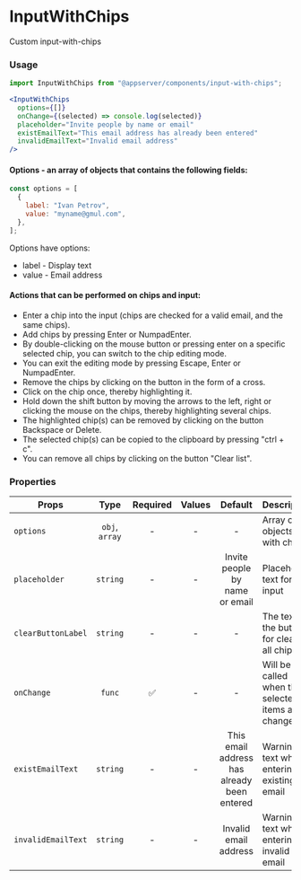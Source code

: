 # InputWithChips

Custom input-with-chips

### Usage

```js
import InputWithChips from "@appserver/components/input-with-chips";
```

```jsx
<InputWithChips
  options={[]}
  onChange={(selected) => console.log(selected)}
  placeholder="Invite people by name or email"
  existEmailText="This email address has already been entered"
  invalidEmailText="Invalid email address"
/>
```

#### Options - an array of objects that contains the following fields:

```js
const options = [
  {
    label: "Ivan Petrov",
    value: "myname@gmul.com",
  },
];
```

Options have options:

- label - Display text
- value - Email address

#### Actions that can be performed on chips and input:

- Enter a chip into the input (chips are checked for a valid email, and the same chips).
- Add chips by pressing Enter or NumpadEnter.
- By double-clicking on the mouse button or pressing enter on a specific selected chip, you can switch to the chip editing mode.
- You can exit the editing mode by pressing Escape, Enter or NumpadEnter.
- Remove the chips by clicking on the button in the form of a cross.
- Click on the chip once, thereby highlighting it.
- Hold down the shift button by moving the arrows to the left, right or clicking the mouse on the chips, thereby highlighting several chips.
- The highlighted chip(s) can be removed by clicking on the button Backspace or Delete.
- The selected chip(s) can be copied to the clipboard by pressing "ctrl + c".
- You can remove all chips by clicking on the button "Clear list".

### Properties

| Props              |      Type      | Required | Values |                   Default                   | Description                                        |
| ------------------ | :------------: | :------: | :----: | :-----------------------------------------: | -------------------------------------------------- |
| `options`          | `obj`, `array` |    -     |   -    |                      -                      | Array of objects with chips                        |
| `placeholder`      |    `string`    |    -     |   -    |       Invite people by name or email        | Placeholder text for the input                     |
| `clearButtonLabel` |    `string`    |    -     |   -    |                      -                      | The text of the button for cleaning all chips      |
| `onChange`         |     `func`     |    ✅    |   -    |                      -                      | Will be called when the selected items are changed |
| `existEmailText`   |    `string`    |    -     |   -    | This email address has already been entered | Warning text when entering an existing email       |
| `invalidEmailText` |    `string`    |    -     |   -    |            Invalid email address            | Warning text when entering an invalid email        |
